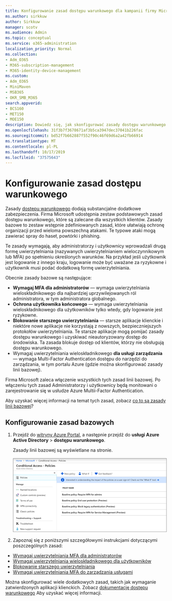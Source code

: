 ```yaml
---
title: Konfigurowanie zasad dostępu warunkowego dla kampanii firmy Microsoft 365
ms.author: sirkkuw
author: Sirkkuw
manager: scotv
ms.audience: Admin
ms.topic: conceptual
ms.service: o365-administration
localization_priority: Normal
ms.collection:
- Adm_O365
- M365-subscription-management
- M365-identity-device-management
ms.custom:
- Adm_O365
- MiniMaven
- MSB365
- OKR_SMB_M365
search.appverid:
- BCS160
- MET150
- MOE150
description: Dowiedz się, jak skonfigurować zasady dostępu warunkowego dla kampanii firmy Microsoft 365.
ms.openlocfilehash: 31f3b7f3678671af3b5ca3947dec37041b226fac
ms.sourcegitcommit: bd52f7b662887f552f90c46f69d6a2a42fb66914
ms.translationtype: MT
ms.contentlocale: pl-PL
ms.lasthandoff: 10/17/2019
ms.locfileid: "37575643"
---
```

# <a name="set-up-conditional-access-policies"></a>Konfigurowanie zasad dostępu warunkowego

Zasady [dostępu warunkowego](https://docs.microsoft.com/azure/active-directory/conditional-access/overview) dodają substancjalne dodatkowe zabezpieczenia. Firma Microsoft udostępnia zestaw podstawowych zasad dostępu warunkowego, które są zalecane dla wszystkich klientów. Zasady bazowe to zestaw wstępnie zdefiniowanych zasad, które ułatwiają ochronę organizacji przed wieloma powszechną atakami. Te typowe ataki mogą zawierać spray do haseł, powtórki i phishing.

Te zasady wymagają, aby administratorzy i użytkownicy wprowadzali drugą formę uwierzytelniania (nazywanych uwierzytelnianiem wieloczynnikowym lub MFA) po spełnieniu określonych warunków. Na przykład jeśli użytkownik jest logowanie z innego kraju, logowanie może być uważane za ryzykowne i użytkownik musi podać dodatkową formę uwierzytelniania. 

Obecnie zasady bazowe są następujące:
- **Wymagaj MFA dla administratorów** — wymaga uwierzytelniania wieloskładnikowego dla najbardziej uprzywilejowanych ról administratora, w tym administratora globalnego.
- **Ochrona użytkownika końcowego** — wymaga uwierzytelniania wieloskładnikowego dla użytkowników tylko wtedy, gdy logowanie jest ryzykowne. 
- **Blokowanie starszego uwierzytelniania** — starsze aplikacje klienckie i niektóre nowe aplikacje nie korzystają z nowszych, bezpieczniejszych protokołów uwierzytelniania. Te starsze aplikacje mogą pomijać zasady dostępu warunkowego i uzyskiwać nieautoryzowany dostęp do środowiska. Ta zasada blokuje dostęp od klientów, którzy nie obsługują dostępu warunkowego. 
- Wymagaj uwierzytelniania wieloskładnikowego **dla usługi zarządzania** — wymaga Multi-Factor Authentication dostępu do narzędzi do zarządzania, w tym portalu Azure (gdzie można skonfigurować zasady linii bazowej). 

Firma Microsoft zaleca włączenie wszystkich tych zasad linii bazowej. Po włączeniu tych zasad Administratorzy i użytkownicy będą monitowani o zarejestrowanie się w usłudze Azure Multii-Factor Authentication.

Aby uzyskać więcej informacji na temat tych zasad, zobacz [co to są zasady linii bazowej](https://docs.microsoft.com/azure/active-directory/conditional-access/concept-baseline-protection)?


## <a name="set-up-baseline-policies"></a>Konfigurowanie zasad bazowych

1. Przejdź do [witryny Azure Portal](https://portal.azure.com), a następnie przejdź do **usługi Azure Active Directory** \> **dostępu warunkowego**.
    
    Zasady linii bazowej są wyświetlane na stronie. <br/> <br/>
    ![Strona, która zawiera listę zasad bazowych dla dostępu warunkowego.](media/baslinepolicies.png)
1. Zapoznaj się z poniższymi szczegółowymi instrukcjami dotyczącymi poszczególnych zasad:

  - [Wymagaj uwierzytelniania MFA dla administratorów](https://docs.microsoft.com/en-us/azure/active-directory/conditional-access/howto-baseline-protect-administrators)
- [Wymagaj uwierzytelniania wieloskładnikowego dla użytkowników](https://docs.microsoft.com/en-us/azure/active-directory/conditional-access/howto-baseline-protect-end-users)  
 - [Blokowanie starszego uwierzytelniania](https://docs.microsoft.com/en-us/azure/active-directory/conditional-access/howto-baseline-protect-legacy-auth)
  - [Wymagaj uwierzytelniania MFA do zarządzania usługami](https://docs.microsoft.com/azure/active-directory/conditional-access/howto-baseline-protect-azure)

Można skonfigurować wiele dodatkowych zasad, takich jak wymaganie zatwierdzonych aplikacji klienckich. Zobacz [dokumentację dostępu warunkowego](https://docs.microsoft.com/azure/active-directory/conditional-access/) Aby uzyskać więcej informacji.